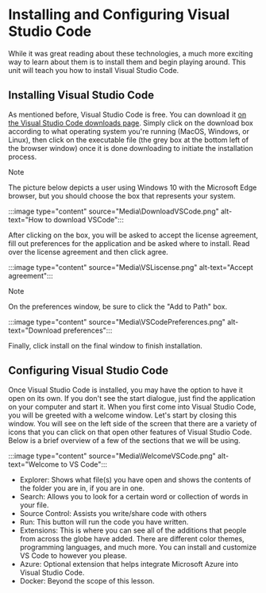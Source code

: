 # Installing and Configuring Visual Studio Code

While it was great reading about these technologies, a much more exciting way to learn about them is to install them and begin playing around. This unit will teach you how to install Visual Studio Code.

## Installing Visual Studio Code

As mentioned before, Visual Studio Code is free. You can download it [on the Visual Studio Code downloads page](https://code.visualstudio.com/Download). Simply click on the download box according to what operating system you're running (MacOS, Windows, or Linux), then click on the executable file (the grey box at the bottom left of the browser window) once it is done downloading to initiate the installation process.

> [!NOTE]
> The picture below depicts a user using Windows 10 with the Microsoft Edge browser, but you should choose the box that represents your system.

:::image type="content" source="Media\DownloadVSCode.png" alt-text="How to download VSCode":::

After clicking on the box, you will be asked to accept the license agreement, fill out preferences for the application and be asked where to install. Read over the license agreement and then click agree.

:::image type="content" source="Media\VSLiscense.png" alt-text="Accept agreement":::

> [!NOTE]
> On the preferences window, be sure to click the "Add to Path" box.

:::image type="content" source="Media\VSCodePreferences.png" alt-text="Download preferences":::

Finally, click install on the final window to finish installation.

## Configuring Visual Studio Code

Once Visual Studio Code is installed, you may have the option to have it open on its own. If you don't see the start dialogue, just find the application on your computer and start it. When you first come into Visual Studio Code, you will be greeted with a welcome window. Let's start by closing this window. You will see on the left side of the screen that there are a variety of icons that you can click on that open other features of Visual Studio Code. Below is a brief overview of a few of the sections that we will be using.

:::image type="content" source="Media\WelcomeVSCode.png" alt-text="Welcome to VS Code":::

- Explorer: Shows what file(s) you have open and shows the contents of the folder you are in, if you are in one.
- Search: Allows you to look for a certain word or collection of words in your file.
- Source Control: Assists you write/share code with others
- Run: This button will run the code you have written.
- Extensions: This is where you can see all of the additions that people from across the globe have added. There are different color themes, programming languages, and much more. You can install and customize VS Code to however you please.
- Azure: Optional extension that helps integrate Microsoft Azure into Visual Studio Code.
- Docker: Beyond the scope of this lesson.

